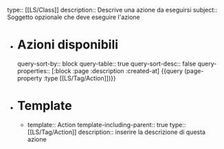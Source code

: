 type:: [[LS/Class]]
description:: Descrive una azione da eseguirsi
subject:: Soggetto opzionale che deve eseguire l'azione

- # Azioni disponibili
  query-sort-by:: block
  query-table:: true
  query-sort-desc:: false
  query-properties:: [:block :page :description :created-at]
  {{query (page-property :type [[LS/Tag/Action]])}}
- # Template
	- template:: Action
	  template-including-parent:: true
	  type:: [[LS/Tag/Action]]
	  description:: inserire la descrizione di questa azione
